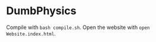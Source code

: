 # DumbPhysics

Compile with ```bash compile.sh```. Open the website with ```open Website.index.html```.